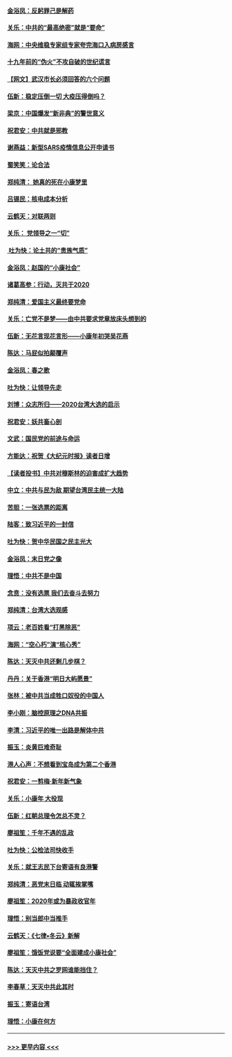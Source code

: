 #### [金浴凤：反躬罪己是解药](../pages/nsc993/n11820280.md?t=01261055) 
#### [关乐：中共的“最高绝密”就是“要命”](../pages/nsc993/n11816946.md?t=01261055) 
#### [海网：中央维稳专家组专家夸完海口入病房感言](../pages/nsc993/n11815138.md?t=01261055) 
#### [十九年前的“伪火”不攻自破的世纪谎言](../pages/nsc993/n11813238.md?t=01261055) 
#### [【网文】武汉市长必须回答的六个问题](../pages/nsc993/n11813848.md?t=01261055) 
#### [伍新：稳定压倒一切 大疫压得倒吗？](../pages/nsc993/n11812634.md?t=01261055) 
#### [梁京：中国爆发“新非典”的警世意义](../pages/nsc993/n11812554.md?t=01261055) 
#### [祝君安：中共就是邪教](../pages/nsc993/n11812431.md?t=01261055) 
#### [谢燕益：新型SARS疫情信息公开申请书](../pages/nsc993/n11808840.md?t=01261055) 
#### [蜀笑笑：论合法](../pages/nsc993/n11808064.md?t=01261055) 
#### [郑纯清： 她真的死在小康梦里](../pages/nsc993/n11806623.md?t=01261055) 
#### [吕锡民：核电成本分析](../pages/nsc993/n11806284.md?t=01261055) 
#### [云鹤天：对联两则](../pages/nsc993/n11805957.md?t=01261055) 
#### [关乐： 党领导之一“切”](../pages/nsc993/n11804505.md?t=01261055) 
#### [ 吐为快：论土共的“贵族气质”](../pages/nsc993/n11804490.md?t=01261055) 
#### [金浴凤：赵国的“小康社会”](../pages/nsc993/n11804452.md?t=01261055) 
#### [诸葛高参：行动，灭共于2020](../pages/nsc993/n11804120.md?t=01261055) 
#### [郑纯清：爱国主义最终要党命](../pages/nsc993/n11802197.md?t=01261055) 
#### [关乐：亡党不是梦——由中共要求党章放床头想到的](../pages/nsc993/n11802156.md?t=01261055) 
#### [伍新：无花言现花言形——小康年初哭吴花燕](../pages/nsc993/n11800044.md?t=01261055) 
#### [陈达：马屁似拍颠覆声](../pages/nsc993/n11800010.md?t=01261055) 
#### [金浴凤：春之歌](../pages/nsc993/n11797687.md?t=01261055) 
#### [吐为快：让领导先走](../pages/nsc993/n11797512.md?t=01261055) 
#### [刘博：众志所归——2020台湾大选的启示](../pages/nsc993/n11796878.md?t=01261055) 
#### [祝君安：妖共畜心剖](../pages/nsc993/n11794273.md?t=01261055) 
#### [文武：国民党的前途与命运](../pages/nsc993/n11794198.md?t=01261055) 
#### [方能达：祝贺《大纪元时报》读者日增](../pages/nsc993/n11793807.md?t=01261055) 
#### [【读者投书】中共对穆斯林的迫害成扩大趋势](../pages/nsc993/n11791371.md?t=01261055) 
#### [中立：中共与民为敌 期望台湾民主统一大陆](../pages/nsc993/n11790392.md?t=01261055) 
#### [苦胆：一张选票的距离](../pages/nsc993/n11788914.md?t=01261055) 
#### [陆客：致习近平的一封信](../pages/nsc993/n11788867.md?t=01261055) 
#### [吐为快：贺中华民国之民主光大](../pages/nsc993/n11788618.md?t=01261055) 
#### [金浴凤：末日党之像](../pages/nsc993/n11787475.md?t=01261055) 
#### [理悟：中共不是中国](../pages/nsc993/n11787463.md?t=01261055) 
#### [念贲：没有选票  我们去奋斗去努力](../pages/nsc993/n11787398.md?t=01261055) 
#### [郑纯清：台湾大选观感](../pages/nsc993/n11786210.md?t=01261055) 
#### [项云：老百姓看“打黑除恶”](../pages/nsc993/n11785398.md?t=01261055) 
#### [海网：“空心朽”演“核心秀”](../pages/nsc993/n11783874.md?t=01261055) 
#### [陈达：天灭中共还剩几步棋？](../pages/nsc993/n11783719.md?t=01261055) 
#### [丹丹：关于香港“明日大屿愿景”](../pages/nsc993/n11783273.md?t=01261055) 
#### [张林：被中共当成牲口奴役的中国人](../pages/nsc993/n11782397.md?t=01261055) 
#### [李小刚：脑控原理之DNA共振](../pages/nsc993/n11780962.md?t=01261055) 
#### [李清：习近平的唯一出路是解体中共](../pages/nsc993/n11780866.md?t=01261055) 
#### [振玉：炎黄巨难奇耻](../pages/nsc993/n11779632.md?t=01261055) 
#### [港人心声：不想看到宝岛成为第二个香港](../pages/nsc993/n11778817.md?t=01261055) 
#### [祝君安：一剪梅‧新年新气象](../pages/nsc993/n11776340.md?t=01261055) 
#### [关乐：小康年 大役现](../pages/nsc993/n11774213.md?t=01261055) 
#### [伍新：红朝总理令怎总不灵？](../pages/nsc993/n11770813.md?t=01261055) 
#### [廖祖笙：千年不遇的乱政](../pages/nsc993/n11770373.md?t=01261055) 
#### [吐为快：公检法司快收手](../pages/nsc993/n11770359.md?t=01261055) 
#### [关乐：就王志民下台寄语有良港警](../pages/nsc993/n11769903.md?t=01261055) 
#### [郑纯清：恶党末日临 动辄挨掌嘴](../pages/nsc993/n11769356.md?t=01261055) 
#### [廖祖笙：2020年或为暴政收官年](../pages/nsc993/n11768216.md?t=01261055) 
#### [理悟：别当郎中当推手](../pages/nsc993/n11768243.md?t=01261055) 
#### [云鹤天：《七律▪冬云》新解](../pages/nsc993/n11768204.md?t=01261055) 
#### [廖祖笙：饿饭党说要“全面建成小康社会”](../pages/nsc993/n11767482.md?t=01261055) 
#### [陈达：天灭中共之罗网谁能挡住？](../pages/nsc993/n11767465.md?t=01261055) 
#### [李春草：天灭中共此其时](../pages/nsc993/n11767452.md?t=01261055) 
#### [振玉：寄语台湾](../pages/nsc993/n11767432.md?t=01261055) 
#### [理悟：小康在何方](../pages/nsc993/n11767394.md?t=01261055) 

----
#### [ >>> 更早内容 <<< ](../indexes/nsc993-earlier.md)
